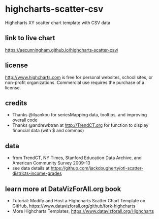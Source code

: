 # highcharts-scatter-csv
Highcharts XY scatter chart template with CSV data

## link to live chart 
https://aecunningham.github.io/highcharts-scatter-csv/

## license
http://www.highcharts.com is free for personal websites, school sites, or non-profit organizations. Commercial use requires the purchase of a license.

## credits
- Thanks @ilyankou for seriesMapping data, tooltips, and improving overall code
- Thanks @andrewbtran at http://TrendCT.org for function to display financial data (with $ and commas)

## data
- from TrendCT, NY Times, Stanford Education Data Archive, and American Community Survey 2009-13
- see data details at https://github.com/jackdougherty/otl-scatter-districts-income-grades

## learn more at DataVizForAll.org book
- Tutorial: Modify and Host a Highcharts Scatter Chart Template on GitHub, https://www.datavizforall.org/github/fork-highcharts
- More Highcharts Templates, https://www.datavizforall.org/Highcharts
